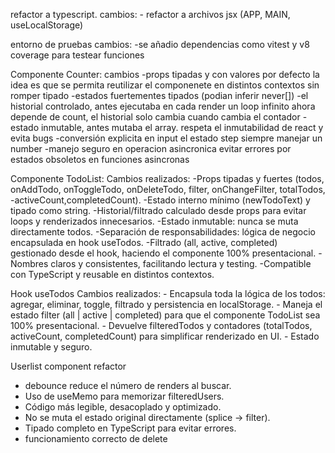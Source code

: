 refactor a typescript.
    cambios: 
    - refactor a archivos jsx (APP, MAIN, useLocalStorage)

entorno de pruebas
    cambios:
    -se añadio dependencias como vitest y v8 coverage para testear funciones

Componente Counter:
	cambios
		-props tipadas y con valores por defecto
			la idea es que se permita reutilizar el componenete en distintos contextos sin romper tipado
		-estados fuertementes tipados (podian inferir never[])
		-el historial controlado, antes ejecutaba en cada render un loop infinito
			ahora depende de count, el historial solo cambia cuando cambia el contador
		-estado inmutable, antes mutaba el array.
			respeta el inmutabilidad de react y evita bugs
		-conversión explicita en input
			el estado step siempre manejar un number
		-manejo seguro en operacion asincronica 
			evitar errores por estados obsoletos en funciones asincronas

Componente TodoList:
    Cambios realizados:
      -Props tipadas y fuertes (todos, onAddTodo, onToggleTodo, onDeleteTodo, filter, onChangeFilter, totalTodos, -activeCount,completedCount).
      -Estado interno mínimo (newTodoText) y tipado como string.
      -Historial/filtrado calculado desde props para evitar loops y renderizados innecesarios.
      -Estado inmutable: nunca se muta directamente todos.
      -Separación de responsabilidades: lógica de negocio encapsulada en hook useTodos.
      -Filtrado (all, active, completed) gestionado desde el hook, haciendo el componente 100% presentacional.
      -Nombres claros y consistentes, facilitando lectura y testing.
      -Compatible con TypeScript y reusable en distintos contextos.

Hook useTodos
    Cambios realizados:
      - Encapsula toda la lógica de los todos: agregar, eliminar, toggle, filtrado y persistencia en localStorage.
      - Maneja el estado filter (all | active | completed) para que el componente TodoList sea 100% presentacional.
      - Devuelve filteredTodos y contadores (totalTodos, activeCount, completedCount) para simplificar renderizado en UI.
      - Estado inmutable y seguro.

Userlist component refactor
   - debounce reduce el número de renders al buscar.
   - Uso de useMemo para memorizar filteredUsers.
   - Código más legible, desacoplado y optimizado.
   - No se muta el estado original directamente (splice → filter).
   - Tipado completo en TypeScript para evitar errores.
   - funcionamiento correcto de delete